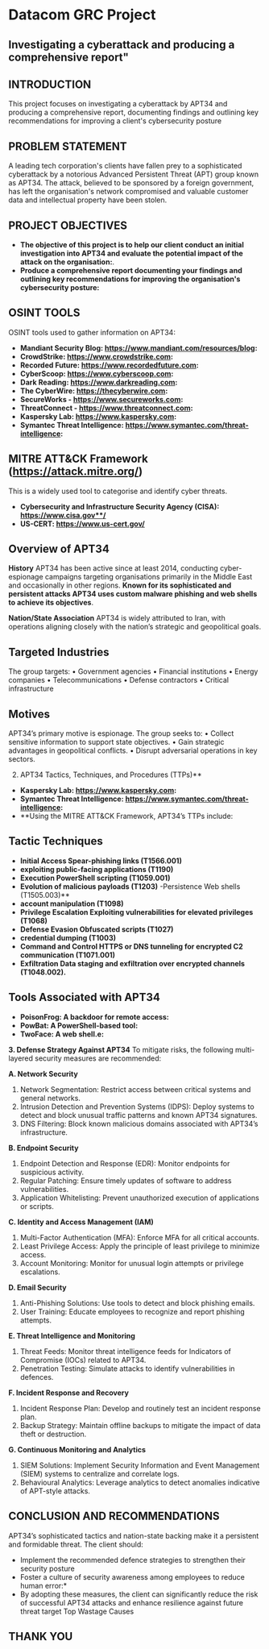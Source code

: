 # Datacom GRC Project
## Investigating a cyberattack and producing a comprehensive report"

## INTRODUCTION
This project focuses on investigating a cyberattack by APT34 and producing a comprehensive report, documenting findings and outlining key recommendations for improving a client's cybersecurity posture

## PROBLEM STATEMENT
A leading tech corporation's clients have fallen prey to a sophisticated cyberattack by a notorious Advanced Persistent Threat (APT) group known as APT34. The attack, believed to be sponsored by a foreign government, has left the organisation's network compromised and valuable customer data and intellectual property have been stolen.

## PROJECT OBJECTIVES
- **The objective of this project is to help our client conduct an initial investigation into APT34 and evaluate the potential impact of the attack on the organisation:**.
- **Produce a comprehensive report documenting your findings and outlining key recommendations for improving the organisation's cybersecurity posture:**

## OSINT TOOLS
OSINT tools used to gather information on APT34:
- **Mandiant Security Blog: https://www.mandiant.com/resources/blog:**
- **CrowdStrike: https://www.crowdstrike.com:** 
- **Recorded Future: https://www.recordedfuture.com:** 
- **CyberScoop: https://www.cyberscoop.com:**
- **Dark Reading: https://www.darkreading.com:**
- **The CyberWire: https://thecyberwire.com:**
- **SecureWorks - https://www.secureworks.com:** 
- **ThreatConnect - https://www.threatconnect.com:** 
- **Kaspersky Lab: https://www.kaspersky.com:**
- **Symantec Threat Intelligence: https://www.symantec.com/threat-intelligence:**

## MITRE ATT&CK Framework (https://attack.mitre.org/)
This is a widely used tool to categorise and identify cyber threats.
- **Cybersecurity and Infrastructure Security Agency (CISA): https://www.cisa.gov**/**
- **US-CERT: https://www.us-cert.gov/**

## Overview of APT34
**History**
 APT34 has been active since at least 2014, conducting cyber-espionage campaigns targeting organisations primarily in the Middle East and occasionally in other regions. 
**Known for its sophisticated and persistent attacks
APT34 uses custom malware
phishing and web shells to achieve its objectives**.

**Nation/State Association**
APT34 is widely attributed to Iran, with operations aligning closely with the nation’s strategic and geopolitical goals.

## Targeted Industries
The group targets:
•	Government agencies
•	Financial institutions
•	Energy companies
•	Telecommunications
•	Defense contractors
•	Critical infrastructure

## Motives
APT34’s primary motive is espionage. The group seeks to:
•	Collect sensitive information to support state objectives.
•	Gain strategic advantages in geopolitical conflicts.
•	Disrupt adversarial operations in key sectors.

2. APT34 Tactics, Techniques, and Procedures (TTPs)**
- **Kaspersky Lab: https://www.kaspersky.com:**
- **Symantec Threat Intelligence: https://www.symantec.com/threat-intelligence:**
- **Using the MITRE ATT&CK Framework, APT34’s TTPs include:

## Tactic	Techniques
- **Initial Access	Spear-phishing links (T1566.001)**
- **exploiting public-facing applications (T1190)**
- **Execution	PowerShell scripting (T1059.001)**
- **Evolution of malicious payloads (T1203)**
-Persistence	Web shells (T1505.003)**
- **account manipulation (T1098)**
- **Privilege Escalation	Exploiting vulnerabilities for elevated privileges (T1068)**
- **Defense Evasion	Obfuscated scripts (T1027)**
- **credential dumping (T1003)**
- **Command and Control	HTTPS or DNS tunneling for encrypted C2 communication (T1071.001)**
- **Exfiltration	Data staging and exfiltration over encrypted channels (T1048.002).**

## Tools Associated with APT34
- **PoisonFrog: A backdoor for remote access:**
- **PowBat: A PowerShell-based tool:**
- **TwoFace: A web shell.e:**

**3. Defense Strategy Against APT34**
To mitigate risks, the following multi-layered security measures are recommended:

**A. Network Security**
1.	Network Segmentation: Restrict access between critical systems and general networks.
2.	Intrusion Detection and Prevention Systems (IDPS): Deploy systems to detect and block unusual traffic patterns and known APT34 signatures.
3.	DNS Filtering: Block known malicious domains associated with APT34’s infrastructure.

**B. Endpoint Security**
1.	Endpoint Detection and Response (EDR): Monitor endpoints for suspicious activity.
2.	Regular Patching: Ensure timely updates of software to address vulnerabilities.
3.	Application Whitelisting: Prevent unauthorized execution of applications or scripts.

**C. Identity and Access Management (IAM)**
1.	Multi-Factor Authentication (MFA): Enforce MFA for all critical accounts.
2.	Least Privilege Access: Apply the principle of least privilege to minimize access.
3.	Account Monitoring: Monitor for unusual login attempts or privilege escalations.

**D. Email Security**
1.	Anti-Phishing Solutions: Use tools to detect and block phishing emails.
2.	User Training: Educate employees to recognize and report phishing attempts.

**E. Threat Intelligence and Monitoring**
1.	Threat Feeds: Monitor threat intelligence feeds for Indicators of Compromise (IOCs) related to APT34.
2.	Penetration Testing: Simulate attacks to identify vulnerabilities in defences.

**F. Incident Response and Recovery**
1.	Incident Response Plan: Develop and routinely test an incident response plan.
2.	Backup Strategy: Maintain offline backups to mitigate the impact of data theft or destruction.

**G. Continuous Monitoring and Analytics**
1.	SIEM Solutions: Implement Security Information and Event Management (SIEM) systems to centralize and correlate logs.
2.	Behavioural Analytics: Leverage analytics to detect anomalies indicative of APT-style attacks.

## CONCLUSION AND RECOMMENDATIONS
APT34’s sophisticated tactics and nation-state backing make it a persistent and formidable threat. The client should:
- Implement the recommended defence strategies to strengthen their security posture
- Foster a culture of security awareness among employees to reduce human error:*
- By adopting these measures, the client can significantly reduce the risk of successful APT34 attacks and enhance resilience against future threat target Top Wastage Causes
## THANK YOU
